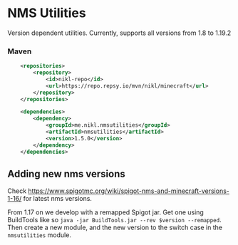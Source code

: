 # NMS Utilities

Version dependent utilities. Currently, supports all versions from 1.8 to 1.19.2

### Maven
```xml
    <repositories>
        <repository>
            <id>nikl-repo</id>
            <url>https://repo.repsy.io/mvn/nikl/minecraft</url>
        </repository>
    </repositories>

    <dependencies>
        <dependency>
            <groupId>me.nikl.nmsutilities</groupId>
            <artifactId>nmsutilities</artifactId>
            <version>1.5.0</version>
        </dependency>
    </dependencies>
```

## Adding new nms versions

Check https://www.spigotmc.org/wiki/spigot-nms-and-minecraft-versions-1-16/ for latest nms versions.

From 1.17 on we develop with a remapped Spigot jar. Get one using BuildTools like so `java -jar BuildTools.jar --rev $version --remapped`.
Then create a new module, and the new version to the switch case in the `nmsutilities` module.
